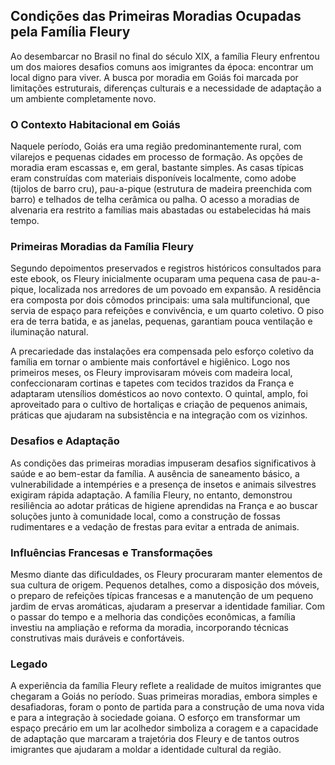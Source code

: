 ## Condições das Primeiras Moradias Ocupadas pela Família Fleury

Ao desembarcar no Brasil no final do século XIX, a família Fleury enfrentou um dos maiores desafios comuns aos imigrantes da época: encontrar um local digno para viver. A busca por moradia em Goiás foi marcada por limitações estruturais, diferenças culturais e a necessidade de adaptação a um ambiente completamente novo.

### O Contexto Habitacional em Goiás

Naquele período, Goiás era uma região predominantemente rural, com vilarejos e pequenas cidades em processo de formação. As opções de moradia eram escassas e, em geral, bastante simples. As casas típicas eram construídas com materiais disponíveis localmente, como adobe (tijolos de barro cru), pau-a-pique (estrutura de madeira preenchida com barro) e telhados de telha cerâmica ou palha. O acesso a moradias de alvenaria era restrito a famílias mais abastadas ou estabelecidas há mais tempo.

### Primeiras Moradias da Família Fleury

Segundo depoimentos preservados e registros históricos consultados para este ebook, os Fleury inicialmente ocuparam uma pequena casa de pau-a-pique, localizada nos arredores de um povoado em expansão. A residência era composta por dois cômodos principais: uma sala multifuncional, que servia de espaço para refeições e convivência, e um quarto coletivo. O piso era de terra batida, e as janelas, pequenas, garantiam pouca ventilação e iluminação natural.

A precariedade das instalações era compensada pelo esforço coletivo da família em tornar o ambiente mais confortável e higiênico. Logo nos primeiros meses, os Fleury improvisaram móveis com madeira local, confeccionaram cortinas e tapetes com tecidos trazidos da França e adaptaram utensílios domésticos ao novo contexto. O quintal, amplo, foi aproveitado para o cultivo de hortaliças e criação de pequenos animais, práticas que ajudaram na subsistência e na integração com os vizinhos.

### Desafios e Adaptação

As condições das primeiras moradias impuseram desafios significativos à saúde e ao bem-estar da família. A ausência de saneamento básico, a vulnerabilidade a intempéries e a presença de insetos e animais silvestres exigiram rápida adaptação. A família Fleury, no entanto, demonstrou resiliência ao adotar práticas de higiene aprendidas na França e ao buscar soluções junto à comunidade local, como a construção de fossas rudimentares e a vedação de frestas para evitar a entrada de animais.

### Influências Francesas e Transformações

Mesmo diante das dificuldades, os Fleury procuraram manter elementos de sua cultura de origem. Pequenos detalhes, como a disposição dos móveis, o preparo de refeições típicas francesas e a manutenção de um pequeno jardim de ervas aromáticas, ajudaram a preservar a identidade familiar. Com o passar do tempo e a melhoria das condições econômicas, a família investiu na ampliação e reforma da moradia, incorporando técnicas construtivas mais duráveis e confortáveis.

### Legado

A experiência da família Fleury reflete a realidade de muitos imigrantes que chegaram a Goiás no período. Suas primeiras moradias, embora simples e desafiadoras, foram o ponto de partida para a construção de uma nova vida e para a integração à sociedade goiana. O esforço em transformar um espaço precário em um lar acolhedor simboliza a coragem e a capacidade de adaptação que marcaram a trajetória dos Fleury e de tantos outros imigrantes que ajudaram a moldar a identidade cultural da região.